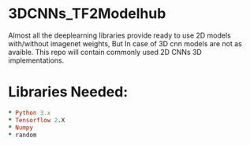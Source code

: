 # 3DCNNs_TF2Modelhub

Almost all the deeplearning libraries provide ready to use 2D models with/without imagenet weights, But In case of 3D cnn models are not as avaible. This repo will contain commonly used 2D CNNs 3D implementations.


# Libraries Needed:
```ruby
* Python 3.x 
* Tensorflow 2.X
* Numpy
* random
```
